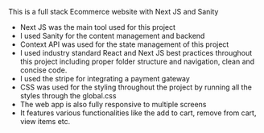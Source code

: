 This is a full stack Ecommerce website with Next JS and Sanity

- Next JS was the main tool used for this project
- I used Sanity for the content management and backend
- Context API was used for the state management of this project
- I used industry standard React and Next JS best practices throughout this project
including proper folder structure and navigation, clean and concise code.
- I used the stripe for integrating a payment gateway
- CSS was used for the styling throughout the project by running all the styles through the global.css
- The web app is also fully responsive to multiple screens
- It features various functionalities like the add to cart, remove from cart, view items etc.
